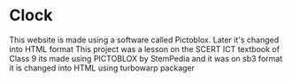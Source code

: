 # Clock
This website is made using a software called Pictoblox. Later it's changed into HTML format 
This project was a lesson on the SCERT ICT textbook of Class 9
its made using PICTOBLOX by StemPedia and it was on sb3 format it is changed into HTML using turbowarp packager
